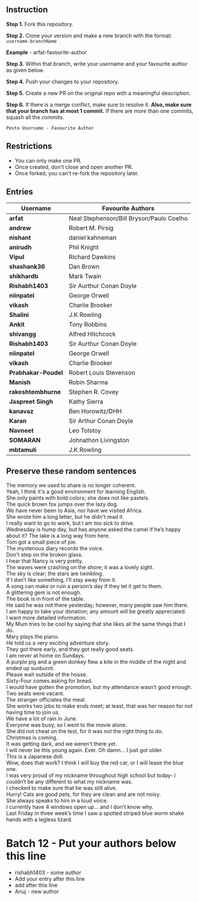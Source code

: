 ## Instruction

**Step 1.** Fork this repository.

**Step 2.** Clone your version and make a new branch with the format: `username-branchName`

**Example** - arfat-favourite-author

**Step 3.** Within that branch, write your username and your favourite author as given below.

**Step 4.** Push your changes to your repository.

**Step 5.** Create a new PR on the original repo with a meaningful description.

**Step 6.** If there is a merge conflict, make sure to resolve it. **Also, make sure that your branch has at most 1 commit.** If there are more than one commits, squash all the commits.

`Pesto Username - Favourite Author`

## Restrictions 
- You can only make one PR.
- Once created, don't close and open another PR.
- Once forked, you can't re-fork the repository later.

## Entries

|Username| Favourite Authors|
|---|--|
|**arfat** | Neal Stephenson/Bill Bryson/Paulo Coelho  |
|**andrew** | Robert M. Pirsig|
|**nishant** | daniel kahneman|
|**anirudh** | Phil Knight  |
|**Vipul** | Richard Dawkins  |
|**shashank36** | Dan Brown  |
|**shikhardb** | Mark Twain  |
|**Rishabh1403** | Sir Aurthur Conan Doyle  |
|**niinpatel** | George Orwell  |
|**vikash** | Charlie Brooker  |
|**Shalini** | J.K Rowling  |
|**Ankit** |Tony Robbins  |
|**shivangg** | Alfred Hitchcock  |
|**Rishabh1403** | Sir Aurthur Conan Doyle  |
|**niinpatel** | George Orwell  |
|**vikash** | Charlie Brooker  |
|**Prabhakar-Poudel** | Robert Louis Stevenson  |
|**Manish** | Robin Sharma  |
|**rakeshtembhurne** | Stephen R. Covey  |
|**Jaspreet Singh** | Kathy Sierra|
|**kanavaz** | Ben Horowitz/DHH |
|**Karan** | Sir Arthur Conan Doyle  |
|**Navneet** | Leo Tolstoy |
|**SOMARAN** | Johnathon Livingston |  
|**mbtamuli** | J.K Rowling | 

## Preserve these random sentences

The memory we used to share is no longer coherent.    
Yeah, I think it's a good environment for learning English.    
She only paints with bold colors; she does not like pastels.  
The quick brown fox jumps over the lazy dog.  
We have never been to Asia, nor have we visited Africa.  
She wrote him a long letter, but he didn't read it.  
I really want to go to work, but I am too sick to drive.  
Wednesday is hump day, but has anyone asked the camel if he’s happy about it?
The lake is a long way from here.  
Tom got a small piece of pie.  
The mysterious diary records the voice.  
Don't step on the broken glass.  
I hear that Nancy is very pretty.  
The waves were crashing on the shore; it was a lovely sight.  
The sky is clear; the stars are twinkling.  
If I don’t like something, I’ll stay away from it.  
A song can make or ruin a person’s day if they let it get to them.  
A glittering gem is not enough.  
The book is in front of the table.  
He said he was not there yesterday; however, many people saw him there.  
I am happy to take your donation; any amount will be greatly appreciated.  
I want more detailed information.  
My Mum tries to be cool by saying that she likes all the same things that I do.  
Mary plays the piano.  
He told us a very exciting adventure story.  
They got there early, and they got really good seats.  
I am never at home on Sundays.  
A purple pig and a green donkey flew a kite in the middle of the night and ended up sunburnt.  
Please wait outside of the house.  
Sixty-Four comes asking for bread.  
I would have gotten the promotion, but my attendance wasn’t good enough.  
Two seats were vacant.  
The stranger officiates the meal.  
She works two jobs to make ends meet; at least, that was her reason for not having time to join us.  
We have a lot of rain in June.  
Everyone was busy, so I went to the movie alone.  
She did not cheat on the test, for it was not the right thing to do.  
Christmas is coming.  
It was getting dark, and we weren’t there yet.  
I will never be this young again.   Ever.   Oh damn… I just got older.  
This is a Japanese doll.  
Wow, does that work?
I think I will buy the red car, or I will lease the blue one.  
I was very proud of my nickname throughout high school but today- I couldn’t be any different to what my nickname was.  
I checked to make sure that he was still alive.  
Hurry!
Cats are good pets, for they are clean and are not noisy.  
She always speaks to him in a loud voice.  
I currently have 4 windows open up… and I don’t know why.  
Last Friday in three week’s time I saw a spotted striped blue worm shake hands with a legless lizard.  


# Batch 12 - Put your authors below this line

- rishabh1403 - some author
- Add your entry after this line
- add after this line
- Anuj - new author
